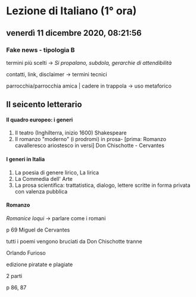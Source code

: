 # Lezione di Italiano (1° ora)

## venerdì 11 dicembre 2020, 08:21:56

### Fake news - tipologia B

termini più scelti -> *Si propalano, subdola, gerarchie di attendibilità*

contatti, link, disclaimer -> termini tecnici

parrocchia/parrocchia amica |  cadere in trappola -> uso metaforico

## Il seicento letterario

#### Il quadro europeo: i generi

1. Il teatro (Inghilterra, inizio 1600)   Shakespeare
2. Il romanzo "moderno" (i prodromi)  in prosa- [prima: Romanzo cavalleresco ariostesco in versi]   Don Chischotte -  Cervantes

#### I generi in Italia

1. La poesia di genere lirico, La lirica
2. La Commedia dell' Arte
3. La prosa scientifica: trattatistica, dialogo, lettere scritte in forma privata con valenza pubblica

#### Romanzo

*Romanice loqui* -> parlare come i romani

p 69 Miguel de Cervantes

tutti i poemi vengono bruciati da Don Chischotte tranne 

Orlando Furioso

edizione piratate e  plagiate

2 parti

p 86, 87
